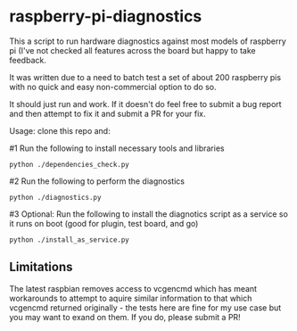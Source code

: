 # raspberry-pi-diagnostics
This a script to run hardware diagnostics against most models of raspberry pi (I've not checked all features across 
the board but happy to take feedback.

It was written due to a need to batch test a set of about 200 raspberry pis with no quick and easy non-commercial 
option to do so.

It should just run and work. If it doesn't do feel free to submit a bug report and then attempt to fix it and submit 
a PR for your fix.

Usage:
clone this repo and: 

#1 Run the following to install necessary tools and libraries
```
python ./dependencies_check.py
```

#2 Run the following to perform the diagnostics
```
python ./diagnostics.py
```

#3 Optional: Run the following to install the diagnotics script as a service
so it runs on boot (good for plugin, test board, and go)
```
python ./install_as_service.py
```

## Limitations
The latest raspbian removes access to vcgencmd which has meant workarounds to attempt to aquire similar information 
to that which vcgencmd returned originally - the tests here are fine for my use case but you may want to exand on them.
If you do, please submit a PR!